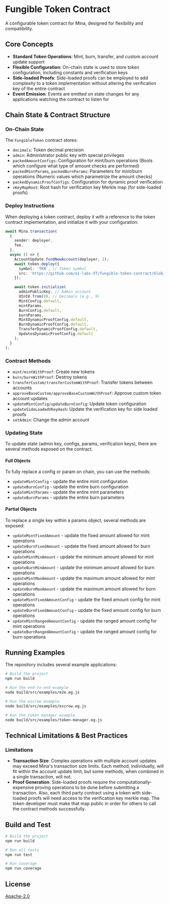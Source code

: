 # Fungible Token Contract

A configurable token contract for Mina, designed for flexibility and compatibility.

## Core Concepts

- **Standard Token Operations**: Mint, burn, transfer, and custom account update support
- **Flexible Configuration**: On-chain state is used to store token configuration, including constants and verification keys
- **Side-loaded Proofs**: Side-loaded proofs can be employed to add complexity to a token implementation without altering the verification key of the entire contract
- **Event Emission**: Events are emitted on state changes for any applications watching the contract to listen for

## Chain State & Contract Structure

### On-Chain State

The `FungibleToken` contract stores:

- `decimals`: Token decimal precision
- `admin`: Administrator public key with special privileges
- `packedAmountConfigs`: Configuration for mint/burn operations (Bools which configure what type of amount checks are performed)
- `packedMintParams`, `packedBurnParams`: Parameters for mint/burn operations (Numeric values which parametrize the amount checks)
- `packedDynamicProofConfigs`: Configuration for dynamic proof verification
- `vKeyMapRoot`: Root hash for verification key Merkle map (for side-loaded proofs)

### Deploy Instructions

When deploying a token contract, deploy it with a reference to the token contract implementation, and initialize it with your configuration:

```typescript
await Mina.transaction(
  {
    sender: deployer,
    fee,
  },
  async () => {
    AccountUpdate.fundNewAccount(deployer, 2);
    await token.deploy({
      symbol: 'TKN', // Token symbol
      src: 'https://github.com/o1-labs-XT/fungible-token-contract/blob/main/src/FungibleTokenContract.ts', // Source code reference
    });

    await token.initialize(
      adminPublicKey, // Admin account
      UInt8.from(9), // Decimals (e.g., 9)
      MintConfig.default,
      mintParams,
      BurnConfig.default,
      burnParams,
      MintDynamicProofConfig.default,
      BurnDynamicProofConfig.default,
      TransferDynamicProofConfig.default,
      UpdatesDynamicProofConfig.default
    );
  }
);
```

### Contract Methods

- `mint/mintWithProof`: Create new tokens
- `burn/burnWithProof`: Destroy tokens
- `transferCustom/transferCustomWithProof`: Transfer tokens between accounts
- `approveBaseCustom/approveBaseCustomWithProof`: Approve custom token account updates
- `updateMintConfig/updateBurnConfig`: Update token configuration
- `updateSideLoadedVKeyHash`: Update the verification key for side loaded proofs
- `setAdmin`: Change the admin account

### Updating State

To update state (admin key, configs, params, verification keys), there are several methods exposed on the contract.

#### Full Objects

To fully replace a config or param on chain, you can use the methods:

- `updateMintConfig` - update the entire mint configuration
- `updateBurnConfig` - update the entire burn configuration
- `updateMintParams` - update the entire mint parameters
- `updateBurnParams` - update the entire burn parameters

#### Partial Objects

To replace a single key within a params object, several methods are exposed:

- `updateMintFixedAmount` - update the fixed amount allowed for mint operations
- `updateBurnFixedAmount` - update the fixed amount allowed for burn operations
- `updateMintMinAmount` - update the minimum amount allowed for mint operations
- `updateBurnMinAmount` - update the minimum amount allowed for burn operations
- `updateMintMaxAmount` - update the maximum amount allowed for mint operations
- `updateBurnMaxAmount` - update the maximum amount allowed for burn operations
- `updateMintFixedAmountConfig` - update the fixed amount config for mint operations
- `updateBurnFixedAmountConfig` - update the fixed amount config for burn operations
- `updateMintRangedAmountConfig` - update the ranged amount config for mint operations
- `updateBurnRangedAmountConfig` - update the ranged amount config for burn operations

## Running Examples

The repository includes several example applications:

```sh
# Build the project
npm run build

# Run the end-to-end example
node build/src/examples/e2e.eg.js

# Run the escrow example
node build/src/examples/escrow.eg.js

# Run the token manager example
node build/src/examples/token-manager.eg.js
```

## Technical Limitations & Best Practices

### Limitations

- **Transaction Size**: Complex operations with multiple account updates may exceed Mina's transaction size limits.  Each method, individually, will fit within the account update limit, but some methods, when combined in a single transaction, will not.
- **Proof Generation**: Side-loaded proofs require the computationally-expensive proving operations to be done before submitting a transaction.  Also, each third party contract using a token with side-loaded proofs will need access to the verification key merkle map.  The token developer must make that map public in order for others to call the contract methods successfully.

## Build and Test

```sh
# Build the project
npm run build

# Run all tests
npm run test

# Run coverage
npm run coverage
```

## License

[Apache-2.0](LICENSE)
